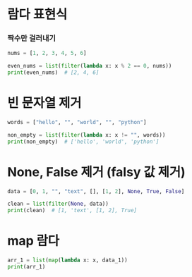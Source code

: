 # 람다 표현식 


### 짝수만 걸러내기 
```python
nums = [1, 2, 3, 4, 5, 6]

even_nums = list(filter(lambda x: x % 2 == 0, nums))
print(even_nums)  # [2, 4, 6]
```

# 빈 문자열 제거
```python
words = ["hello", "", "world", "", "python"]

non_empty = list(filter(lambda x: x != "", words))
print(non_empty)  # ['hello', 'world', 'python']
```

# None, False 제거 (falsy 값 제거)
```python
data = [0, 1, "", "text", [], [1, 2], None, True, False]

clean = list(filter(None, data))
print(clean)  # [1, 'text', [1, 2], True]
```

# map 람다
```python
arr_1 = list(map(lambda x: x, data_1))
print(arr_1)

```